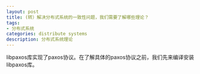```yaml
---
layout: post
title: (转）解决分布式系统的一致性问题，我们需要了解哪些理论？
tags:
- 分布式系统
categories: distribute systems
description: 分布式系统理论
---
```


libpaxos库实现了paxos协议。在了解具体的paxos协议之前，我们先来编译安装libpaxos库。

<!-- more -->





<br />
<br />
<br />



